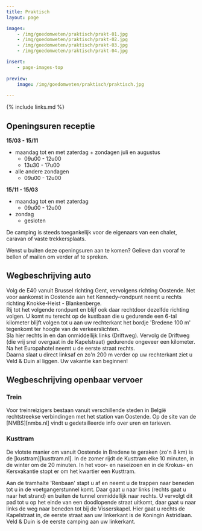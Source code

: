 ```yaml
---
title: Praktisch
layout: page

images:
    - /img/goedomweten/praktisch/prakt-01.jpg
    - /img/goedomweten/praktisch/prakt-02.jpg
    - /img/goedomweten/praktisch/prakt-03.jpg
    - /img/goedomweten/praktisch/prakt-04.jpg

insert:
    - page-images-top
    
preview:
    image: /img/goedomweten/praktisch/praktisch.jpg
    
---
```


{% include links.md %}

## Openingsuren receptie

<B>15/03 - 15/11</B>
- maandag tot en met zaterdag + zondagen juli en augustus 
    - 09u00 - 12u00
    - 13u30 - 17u00
- alle andere zondagen
    - 09u00 - 12u00
    
<B>15/11 - 15/03</B>
- maandag tot en met zaterdag
    - 09u00 - 12u00
- zondag
    - gesloten


De camping is steeds toegankelijk voor de eigenaars van een chalet, 
caravan of vaste trekkersplaats.

Wenst u buiten deze openingsuren aan te komen? Gelieve dan vooraf te bellen of mailen om verder af te spreken.



## Wegbeschrijving auto

Volg de E40 vanuit Brussel richting Gent, vervolgens richting Oostende. Net voor aankomst in Oostende aan het Kennedy-rondpunt neemt u rechts richting Knokke-Heist - Blankenberge.<br>
Rij tot het volgende rondpunt en blijf ook daar rechtdoor dezelfde richting volgen. U komt nu terecht op de kustbaan die u gedurende een 6-tal kilometer blijft volgen tot u aan uw rechterkant het bordje 'Bredene 100 m' tegenkomt ter hoogte van de verkeerslichten.<br> 
Sla hier rechts in en dan onmiddellijk links (Driftweg). Vervolg de Driftweg (die vrij snel overgaat in de Kapelstraat) gedurende ongeveer een kilometer. Na het Europahotel neemt u de eerste straat rechts.<br>
Daarna slaat u direct linksaf en zo'n 200 m verder op uw rechterkant ziet u Veld & Duin al liggen. Uw vakantie kan beginnen!

## Wegbeschrijving openbaar vervoer


### Trein

Voor treinreizigers bestaan vanuit verschillende steden in België rechtstreekse verbindingen met het station van Oostende. Op de site van de [NMBS][nmbs.nl] vindt u gedetailleerde info over uren en tarieven.

### Kusttram

De vlotste manier om vanuit Oostende in Bredene te geraken (zo'n 8 km) is de [kusttram][kusttram.nl]. In de zomer rijdt de Kusttram elke 10 minuten, in de winter om de 20 minuten. In het voor- en naseizoen en in de Krokus- en Kersvakantie stopt er om het kwartier een Kusttram.<br>

Aan de tramhalte 'Renbaan' stapt u af en neemt u de trappen naar beneden tot u in de voetgangerstunnel komt. Daar gaat u naar links (rechts gaat u naar het strand) en buiten de tunnel onmiddellijk naar rechts. U vervolgt dit pad tot u op het einde van een doodlopende straat uitkomt, daar gaat u naar links de weg naar beneden tot bij de Visserskapel. Hier gaat u rechts de Kapelstraat in, de eerste straat aan uw linkerkant is de Koningin Astridlaan. Veld & Duin is de eerste camping aan uw linkerkant.


